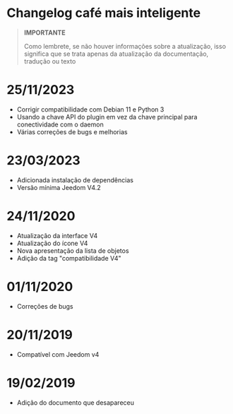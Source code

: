 # Changelog café mais inteligente

>**IMPORTANTE**
>
>Como lembrete, se não houver informações sobre a atualização, isso significa que se trata apenas da atualização da documentação, tradução ou texto

# 25/11/2023

- Corrigir compatibilidade com Debian 11 e Python 3
- Usando a chave API do plugin em vez da chave principal para conectividade com o daemon
- Várias correções de bugs e melhorias

# 23/03/2023

- Adicionada instalação de dependências
- Versão mínima Jeedom V4.2

# 24/11/2020

- Atualização da interface V4
- Atualização do ícone V4
- Nova apresentação da lista de objetos
- Adição da tag "compatibilidade V4"

# 01/11/2020

- Correções de bugs

# 20/11/2019

- Compatível com Jeedom v4

# 19/02/2019

- Adição do documento que desapareceu
